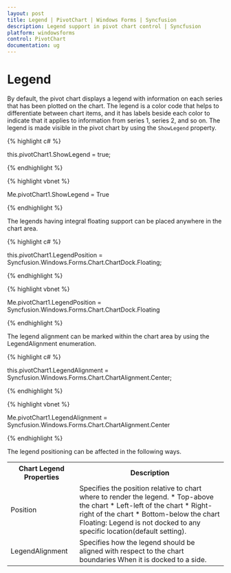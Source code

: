 ```yaml
---
layout: post
title: Legend | PivotChart | Windows Forms | Syncfusion
description: Legend support in pivot chart control | Syncfusion
platform: windowsforms
control: PivotChart
documentation: ug
---
```


# Legend

By default, the pivot chart displays a legend with information on each series that has been plotted on the chart. The legend is a color code that helps to differentiate between chart items, and it has labels beside each color to indicate that it applies to information from series 1, series 2, and so on. The legend is made visible in the pivot chart by using the `ShowLegend` property.

{% highlight c# %}


this.pivotChart1.ShowLegend = true; 

{% endhighlight %}

{% highlight vbnet %}

Me.pivotChart1.ShowLegend = True 

{% endhighlight %}


The legends having integral floating support can be placed anywhere in the chart area.

{% highlight c# %}


this.pivotChart1.LegendPosition = Syncfusion.Windows.Forms.Chart.ChartDock.Floating;

{% endhighlight %}

{% highlight vbnet %}

Me.pivotChart1.LegendPosition = Syncfusion.Windows.Forms.Chart.ChartDock.Floating

{% endhighlight %}

The legend alignment can be marked within the chart area by using the LegendAlignment enumeration.

{% highlight c# %}

this.pivotChart1.LegendAlignment = Syncfusion.Windows.Forms.Chart.ChartAlignment.Center;


{% endhighlight %}

{% highlight vbnet %}

Me.pivotChart1.LegendAlignment = Syncfusion.Windows.Forms.Chart.ChartAlignment.Center

{% endhighlight %}

The legend positioning can be affected in the following ways.



<table>
<tr>
<th>
Chart Legend Properties</th><th>
Description</th></tr>
<tr>
<td>
Position</td><td>
Specifies the position relative to chart where to render the legend.
* Top-above the chart
* Left-left of the chart
* Right-right of the chart
* Bottom-below the chart
<br>Floating: Legend is not docked to any specific location(default setting).</td></tr>
<tr>
<td>
LegendAlignment</td><td>
Specifies how the legend should be aligned with respect to the chart boundaries When it is docked to a side.</td></tr>
</table>